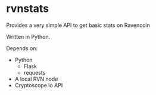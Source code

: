 # rvnstats
Provides a very simple API to get basic stats on Ravencoin

Written in Python.

Depends on:
* Python
  * Flask
  * requests
* A local RVN node
* Cryptoscope.io API


